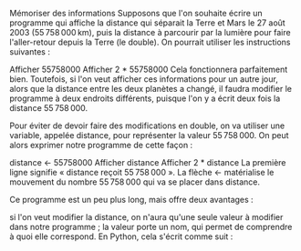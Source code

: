 Mémoriser des informations
Supposons que l'on souhaite écrire un programme qui affiche la distance qui séparait la Terre et Mars le 27 août 2003 (55 758 000 km), puis la distance à parcourir par la lumière pour faire l'aller-retour depuis la Terre (le double). On pourrait utiliser les instructions suivantes :

Afficher 55758000
Afficher 2 * 55758000
Cela fonctionnera parfaitement bien. Toutefois, si l'on veut afficher ces informations pour un autre jour, alors que la distance entre les deux planètes a changé, il faudra modifier le programme à deux endroits différents, puisque l'on y a écrit deux fois la distance 55 758 000.

Pour éviter de devoir faire des modifications en double, on va utiliser une variable, appelée distance, pour représenter la valeur 55 758 000. On peut alors exprimer notre programme de cette façon :

distance <- 55758000
Afficher distance
Afficher 2 * distance
La première ligne signifie « distance reçoit 55 758 000 ». La flèche <- matérialise le mouvement du nombre 55 758 000 qui va se placer dans distance.

Ce programme est un peu plus long, mais offre deux avantages :

si l'on veut modifier la distance, on n'aura qu'une seule valeur à modifier dans notre programme ;
la valeur porte un nom, qui permet de comprendre à quoi elle correspond.
En Python, cela s'écrit comme suit :